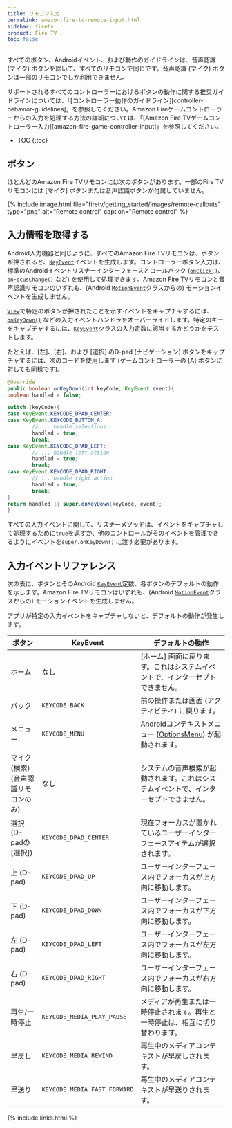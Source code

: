 ```yaml
---
title: リモコン入力
permalink: amazon-fire-tv-remote-input.html
sidebar: firetv
product: Fire TV
toc: false
---
```


すべてのボタン、Androidイベント、および動作のガイドラインは、音声認識 (マイク) ボタンを除いて、すべてのリモコンで同じです。音声認識 (マイク) ボタンは一部のリモコンでしか利用できません。

サポートされるすべてのコントローラーにおけるボタンの動作に関する推奨ガイドラインについては、「[コントローラー動作のガイドライン][controller-behavior-guidelines]」を参照してください。Amazon Fireゲームコントローラーからの入力を処理する方法の詳細については、「[Amazon Fire TVゲームコントローラー入力][amazon-fire-game-controller-input]」を参照してください。

* TOC
{:toc}

## ボタン

ほとんどのAmazon Fire TVリモコンには次のボタンがあります。一部のFire TVリモコンには [マイク] ボタンまたは音声認識ボタンが付属していません。

{% include image.html file="firetv/getting_started/images/remote-callouts" type="png" alt="Remote control" caption="Remote control" %}


## 入力情報を取得する

Android入力機器と同じように、すべてのAmazon Fire TVリモコンは、ボタンが押されると、[`KeyEvent`](http://developer.android.com/reference/android/view/KeyEvent.html)イベントを生成します。コントローラーボタン入力は、標準のAndroidイベントリスナーインターフェースとコールバック ([`onClick()`](http://developer.android.com/reference/android/view/View.OnClickListener.html#onClick%28android.view.View%29)、[`onFocusChange()`](http://developer.android.com/reference/android/view/View.OnFocusChangeListener.html#onFocusChange%28android.view.View,%20boolean%29) など) を使用して処理できます。Amazon Fire TVリモコンと音声認識リモコンのいずれも、(Android [`MotionEvent`](http://developer.android.com/reference/android/view/MotionEvent.html)クラスからの) モーションイベントを生成しません。

[`View`](http://developer.android.com/reference/android/view/View.html)で特定のボタンが押されたことを示すイベントをキャプチャするには、[`onKeyDown()`](http://developer.android.com/reference/android/view/View.html#onKeyDown%28int,%20android.view.KeyEvent%29) などの入力イベントハンドラをオーバーライドします。特定のキーをキャプチャするには、[`KeyEvent`](http://developer.android.com/reference/android/view/KeyEvent.html)クラスの入力定数に該当するかどうかをテストします。

たとえば、[左]、[右]、および [選択] のD-pad (ナビゲーション) ボタンをキャプチャするには、次のコードを使用します (ゲームコントローラーの [A] ボタンに対しても同様です)。

```java
@Override
public boolean onKeyDown(int keyCode, KeyEvent event){
boolean handled = false;

switch (keyCode){
case KeyEvent.KEYCODE_DPAD_CENTER:
case KeyEvent.KEYCODE_BUTTON_A:
        // ... handle selections
        handled = true;
        break;
case KeyEvent.KEYCODE_DPAD_LEFT:
        // ... handle left action
        handled = true;
        break;
case KeyEvent.KEYCODE_DPAD_RIGHT:
        // ... handle right action
        handled = true;
        break;
}
return handled || super.onKeyDown(keyCode, event);
}
```

すべての入力イベントに関して、リスナーメソッドは、イベントをキャプチャして処理するために`true`を返すか、他のコントロールがそのイベントを管理できるようにイベントを`super.onKeyDown()` に渡す必要があります。

## 入力イベントリファレンス

次の表に、ボタンとそのAndroid [`KeyEvent`](http://developer.android.com/reference/android/view/KeyEvent.html)定数、各ボタンのデフォルトの動作を示します。Amazon Fire TVリモコンはいずれも、(Android [`MotionEvent`](http://developer.android.com/reference/android/view/MotionEvent.html)クラスからの) モーションイベントを生成しません。

アプリが特定の入力イベントをキャプチャしないと、デフォルトの動作が発生します。

<table>
<colgroup>
<col width="20%" />
<col width="20%" />
<col width="60%" />
</colgroup>
  <thead>
    <tr>
      <th>ボタン</th>
      <th>KeyEvent</th>
      <th>デフォルトの動作</th>
    </tr>
  </thead>
  <tbody>
    <tr>
      <td>ホーム</td>
      <td>なし</td>
      <td>[ホーム] 画面に戻ります。これはシステムイベントで、インターセプトできません。</td>
    </tr>
    <tr>
      <td>バック</td>
      <td><code>KEYCODE_BACK</code></td>
      <td>前の操作または画面 (アクティビティ) に戻ります。</td>
    </tr>
    <tr>
      <td>メニュー</td>
      <td><code>KEYCODE_MENU</code></td>
      <td>Androidコンテキストメニュー (<a href="http://developer.android.com/guide/topics/ui/menus.html#options-menu">OptionsMenu</a>) が起動されます。</td>
    </tr>
    <tr>
      <td>マイク (検索) (音声認識リモコンのみ)</td>
      <td>なし</td>
      <td>システムの音声検索が起動されます。これはシステムイベントで、インターセプトできません。</td>
    </tr>
    <tr>
      <td>選択 (D-padの [選択])</td>
      <td><code>KEYCODE_DPAD_CENTER</code></td>
      <td>現在フォーカスが置かれているユーザーインターフェースアイテムが選択されます。</td>
    </tr>
    <tr>
      <td>上 (D-pad)</td>
      <td><code>KEYCODE_DPAD_UP</code></td>
      <td>ユーザーインターフェース内でフォーカスが上方向に移動します。</td>
    </tr>
    <tr>
      <td>下 (D-pad)</td>
      <td><code>KEYCODE_DPAD_DOWN</code></td>
      <td>ユーザーインターフェース内でフォーカスが下方向に移動します。</td>
    </tr>
    <tr>
      <td>左 (D-pad)</td>
      <td><code>KEYCODE_DPAD_LEFT</code></td>
      <td>ユーザーインターフェース内でフォーカスが左方向に移動します。</td>
    </tr>
    <tr>
      <td>右 (D-pad)</td>
      <td><code>KEYCODE_DPAD_RIGHT</code></td>
      <td>ユーザーインターフェース内でフォーカスが右方向に移動します。</td>
    </tr>
    <tr>
      <td>再生/一時停止</td>
      <td><code>KEYCODE_MEDIA_PLAY_PAUSE</code></td>
      <td>メディアが再生または一時停止されます。再生と一時停止は、相互に切り替わります。</td>
    </tr>
    <tr>
      <td>早戻し</td>
      <td><code>KEYCODE_MEDIA_REWIND</code></td>
      <td>再生中のメディアコンテキストが早戻しされます。</td>
    </tr>
    <tr>
      <td>早送り</td>
      <td><code>KEYCODE_MEDIA_FAST_FORWARD</code></td>
      <td>再生中のメディアコンテキストが早送りされます。</td>
    </tr>
  </tbody>
</table>

{% include links.html %}
